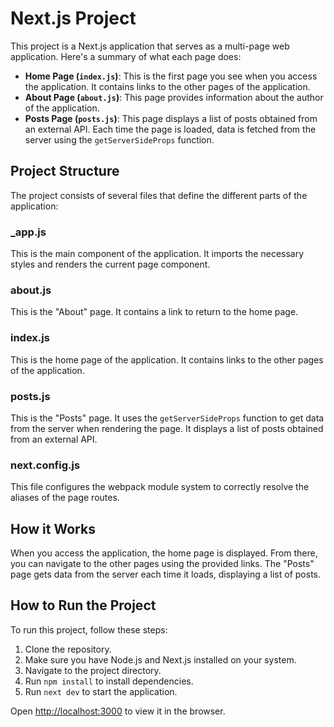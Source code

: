 # Next.js Project

This project is a Next.js application that serves as a multi-page web application. Here's a summary of what each page does:

- **Home Page (`index.js`)**: This is the first page you see when you access the application. It contains links to the other pages of the application.
- **About Page (`about.js`)**: This page provides information about the author of the application.
- **Posts Page (`posts.js`)**: This page displays a list of posts obtained from an external API. Each time the page is loaded, data is fetched from the server using the `getServerSideProps` function.


## Project Structure

The project consists of several files that define the different parts of the application:

### _app.js

This is the main component of the application. It imports the necessary styles and renders the current page component.

### about.js

This is the "About" page. It contains a link to return to the home page.

### index.js

This is the home page of the application. It contains links to the other pages of the application.

### posts.js

This is the "Posts" page. It uses the `getServerSideProps` function to get data from the server when rendering the page. It displays a list of posts obtained from an external API.

### next.config.js

This file configures the webpack module system to correctly resolve the aliases of the page routes.

## How it Works

When you access the application, the home page is displayed. From there, you can navigate to the other pages using the provided links. The "Posts" page gets data from the server each time it loads, displaying a list of posts.


## How to Run the Project

To run this project, follow these steps:

1. Clone the repository.
1. Make sure you have Node.js and Next.js installed on your system.
2. Navigate to the project directory.
3. Run `npm install` to install dependencies.
3. Run `next dev` to start the application.

Open <http://localhost:3000> to view it in the browser.

